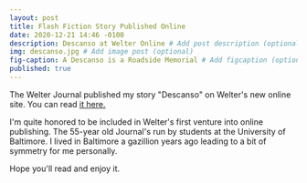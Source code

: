 ```yaml
---
layout: post
title: Flash Fiction Story Published Online
date: 2020-12-21 14:46 -0100
description: Descanso at Welter Online # Add post description (optional)
img: descanso.jpg # Add image post (optional)
fig-caption: A Descanso is a Roadside Memorial # Add figcaption (optional)
published: true
---
```

The Welter Journal published my story "Descanso" on Welter's new online site. You can read <a href="https://blogs.ubalt.edu/welter/fiction/descanso/" target="_blank">it here.</a>

I'm quite honored to be included in Welter's first venture into online publishing. The 55-year old Journal's run by students at the University of Baltimore. I lived in Baltimore a gazillion years ago leading to a bit of symmetry for me personally.

Hope you'll read and enjoy it.